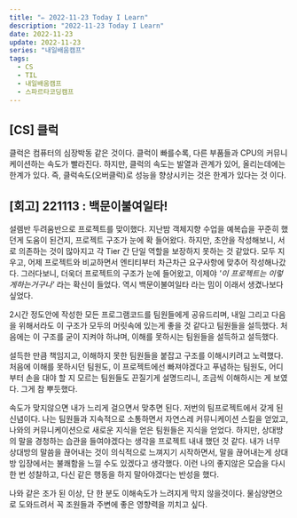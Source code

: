 ```yaml
---
title: "✏️ 2022-11-23 Today I Learn"
description: "2022-11-23 Today I Learn"
date: 2022-11-23
update: 2022-11-23
series: "내일배움캠프"
tags:
  - CS
  - TIL
  - 내일배움캠프
  - 스파르타코딩캠프
---
```


## [CS] 클럭

클럭은 컴퓨터의 심장박동 같은 것이다. 클럭이 빠를수록, 다른 부품들과 CPU의 커뮤니케이션하는 속도가 빨라진다. 하지만, 클럭의 속도는 발열과 관계가 있어, 올리는데에는 한계가 있다. 즉, 클럭속도(오버클럭)로 성능을 향상시키는 것은 한계가 있다는 것 이다.

## [회고] 221113 : 백문이불여일타!

설렘반 두려움반으로 프로젝트를 맞이했다. 지난밤 객체지향 수업을 예복습을 꾸준히 했던게 도움이 된건지, 프로젝트 구조가 눈에 확 들어왔다. 하지만, 초안을 작성해보니, 서로 의존하는 것이 많아지고 각 Tier 간 단일 역할을 보장하지 못하는 것 같았다. 모두 지우고, 어제 프로젝트와 비교하면서 엔티티부터 차근차근 요구사항에 맞추어 작성해나갔다. 그러다보니, 더욱더 프로젝트의 구조가 눈에 들어왔고, 이제야 _'이 프로젝트는 이렇게하는거구나'_ 라는 확신이 들었다. 역시 백문이불여일타 라는 밈이 이래서 생겼나보다 싶었다.

2시간 정도안에 작성한 모든 프로그램코드를 팀원들에게 공유드리며, 내일 그리고 다음을 위해서라도 이 구조가 모두의 머릿속에 있는게 좋을 것 같다고 팀원들을 설득했다. 처음에는 이 구조를 굳이 지켜야 하냐며, 이해를 못하시는 팀원들을 설득하고 설득했다.

설득한 만큼 책임지고, 이해하지 못한 팀원들을 붙잡고 구조를 이해시키려고 노력했다. 처음에 이해를 못하시던 팀원도, 이 프로젝트에선 빠져야겠다고 푸념하는 팀원도, 어디부터 손을 대야 할 지 모르는 팀원들도 끈질기게 설명드리니, 조금씩 이해하시는 게 보였다. 그게 참 뿌듯했다.

속도가 맞지않으면 내가 느리게 걸으면서 맞추면 된다. 저번의 팀프로젝트에서 갖게 된 신념이다. 나는 팀원들과 지속적으로 소통하면서 자연스레 커뮤니케이션 스킬을 얻었고, 나와의 커뮤니케이션으로 새로운 지식을 얻은 팀원들은 지식을 얻었다. 하지만, 상대방의 말을 경청하는 습관을 들여야겠다는 생각을 프로젝트 내내 했던 것 같다. 내가 너무 상대방의 말씀을 끊어내는 것이 의식적으로 느껴지기 시작하면서, 말을 끊어내는게 상대방 입장에서는 불쾌함을 느낄 수도 있겠다고 생각했다. 이런 나의 좋지않은 모습을 다시 한 번 성찰하고, 다신 같은 행동을 하지 말아야겠다는 반성을 했다.

나와 같은 조가 된 이상, 단 한 분도 이해속도가 느려지게 막지 않을것이다. 물심양면으로 도와드려서 꼭 조원들과 주변에 좋은 영향력을 끼치고 싶다.
